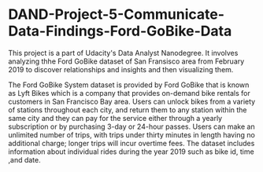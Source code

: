 # DAND-Project-5-Communicate-Data-Findings-Ford-GoBike-Data
This project is a part of Udacity's Data Analyst Nanodegree. It involves analyzing thhe Ford GoBike dataset of San Fransisco area from February 2019 to discover relationships and insights and then visualizing them.

The Ford GoBike System dataset is provided by Ford GoBike that is known as Lyft Bikes which is a company that provides on-demand bike rentals for customers in San Francisco Bay area. Users can unlock bikes from a variety of stations throughout each city, and return them to any station within the same city and they can pay for the service either through a yearly subscription or by purchasing 3-day or 24-hour passes. Users can make an unlimited number of trips, with trips under thirty minutes in length having no additional charge; longer trips will incur overtime fees. The dataset includes information about individual rides during the year 2019 such as bike id, time ,and date.

